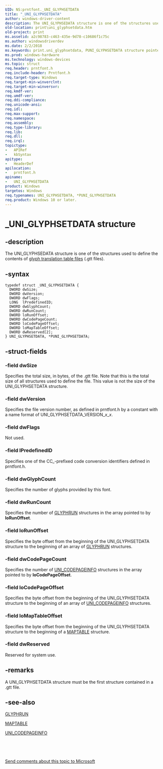```yaml
---
UID: NS:prntfont._UNI_GLYPHSETDATA
title: "_UNI_GLYPHSETDATA"
author: windows-driver-content
description: The UNI_GLYPHSEDATA structure is one of the structures used to define the contents of glyph translation table files (.gtt files).
old-location: print\uni_glyphsetdata.htm
old-project: print
ms.assetid: a2c98783-c463-435e-9d78-c10686f1c75c
ms.author: windowsdriverdev
ms.date: 2/2/2018
ms.keywords: print.uni_glyphsetdata, PUNI_GLYPHSETDATA structure pointer [Print Devices], _UNI_GLYPHSETDATA, UNI_GLYPHSETDATA structure [Print Devices], UNI_GLYPHSETDATA, prntfont/PUNI_GLYPHSETDATA, prntfont/UNI_GLYPHSETDATA, PUNI_GLYPHSETDATA, *PUNI_GLYPHSETDATA, print_unidrv-pscript_fonts_51c5f97c-3b3c-4990-8dcb-9c7bf387b03f.xml
ms.prod: windows-hardware
ms.technology: windows-devices
ms.topic: struct
req.header: prntfont.h
req.include-header: Prntfont.h
req.target-type: Windows
req.target-min-winverclnt: 
req.target-min-winversvr: 
req.kmdf-ver: 
req.umdf-ver: 
req.ddi-compliance: 
req.unicode-ansi: 
req.idl: 
req.max-support: 
req.namespace: 
req.assembly: 
req.type-library: 
req.lib: 
req.dll: 
req.irql: 
topictype:
-	APIRef
-	kbSyntax
apitype:
-	HeaderDef
apilocation:
-	prntfont.h
apiname:
-	UNI_GLYPHSETDATA
product: Windows
targetos: Windows
req.typenames: UNI_GLYPHSETDATA, *PUNI_GLYPHSETDATA
req.product: Windows 10 or later.
---
```


# _UNI_GLYPHSETDATA structure


## -description


The UNI_GLYPHSEDATA structure is one of the structures used to define the contents of <a href="https://msdn.microsoft.com/6e643703-ace1-4660-990c-3a9ca735829d">glyph translation table files</a> (.gtt files).


## -syntax


````
typedef struct _UNI_GLYPHSETDATA {
  DWORD dwSize;
  DWORD dwVersion;
  DWORD dwFlags;
  LONG  lPredefinedID;
  DWORD dwGlyphCount;
  DWORD dwRunCount;
  DWORD loRunOffset;
  DWORD dwCodePageCount;
  DWORD loCodePageOffset;
  DWORD loMapTableOffset;
  DWORD dwReserved[2];
} UNI_GLYPHSETDATA, *PUNI_GLYPHSETDATA;
````


## -struct-fields




### -field dwSize

Specifies the total size, in bytes, of the .gtt file. Note that this is the total size of all structures used to define the file. This value is not the size of the UNI_GLYPHSETDATA structure.


### -field dwVersion

Specifies the file version number, as defined in prntfont.h by a constant with a name format of UNI_GLYPHSETDATA_VERSION_<i>x</i>_<i>x</i>.


### -field dwFlags

Not used.


### -field lPredefinedID

Specifies one of the CC_-prefixed code conversion identifiers defined in prntfont.h. 


### -field dwGlyphCount

Specifies the number of glyphs provided by this font.


### -field dwRunCount

Specifies the number of <a href="..\prntfont\ns-prntfont-_glyphrun.md">GLYPHRUN</a> structures in the array pointed to by <b>loRunOffset</b>.


### -field loRunOffset

Specifies the byte offset from the beginning of the UNI_GLYPHSETDATA structure to the beginning of an array of <a href="..\prntfont\ns-prntfont-_glyphrun.md">GLYPHRUN</a> structures.


### -field dwCodePageCount

Specifies the number of <a href="..\prntfont\ns-prntfont-_uni_codepageinfo.md">UNI_CODEPAGEINFO</a> structures in the array pointed to by <b>loCodePageOffset</b>.


### -field loCodePageOffset

Specifies the byte offset from the beginning of the UNI_GLYPHSETDATA structure to the beginning of an array of <a href="..\prntfont\ns-prntfont-_uni_codepageinfo.md">UNI_CODEPAGEINFO</a> structures.


### -field loMapTableOffset

Specifies the byte offset from the beginning of the UNI_GLYPHSETDATA structure to the beginning of a <a href="..\prntfont\ns-prntfont-_maptable.md">MAPTABLE</a> structure.


### -field dwReserved

Reserved for system use.


## -remarks


A UNI_GLYPHSETDATA structure must be the first structure contained in a .gtt file.



## -see-also

<a href="..\prntfont\ns-prntfont-_glyphrun.md">GLYPHRUN</a>

<a href="..\prntfont\ns-prntfont-_maptable.md">MAPTABLE</a>

<a href="..\prntfont\ns-prntfont-_uni_codepageinfo.md">UNI_CODEPAGEINFO</a>

 

 

<a href="mailto:wsddocfb@microsoft.com?subject=Documentation%20feedback [print\print]:%20UNI_GLYPHSETDATA structure%20 RELEASE:%20(2/2/2018)&amp;body=%0A%0APRIVACY STATEMENT%0A%0AWe use your feedback to improve the documentation. We don't use your email address for any other purpose, and we'll remove your email address from our system after the issue that you're reporting is fixed. While we're working to fix this issue, we might send you an email message to ask for more info. Later, we might also send you an email message to let you know that we've addressed your feedback.%0A%0AFor more info about Microsoft's privacy policy, see http://privacy.microsoft.com/en-us/default.aspx." title="Send comments about this topic to Microsoft">Send comments about this topic to Microsoft</a>

